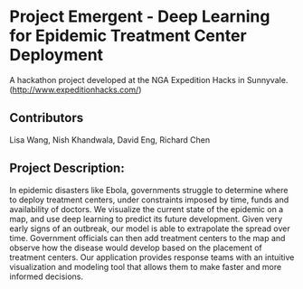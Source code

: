 # Project Emergent - Deep Learning for Epidemic Treatment Center Deployment
A hackathon project developed at the NGA Expedition Hacks in Sunnyvale. (http://www.expeditionhacks.com/)

## Contributors
Lisa Wang, Nish Khandwala, David Eng, Richard Chen

## Project Description:
In epidemic disasters like Ebola, governments struggle to determine where to deploy treatment centers, under constraints imposed by time, funds and availability of doctors. We visualize the current state of the epidemic on a map, and use deep learning to predict its future development. Given very early signs of an outbreak, our model is able to extrapolate the spread over time. Government officials can then add treatment centers to the map and observe how the disease would develop based on the placement of treatment centers. Our application provides response teams with an intuitive visualization and modeling tool that allows them to make faster and more informed decisions.